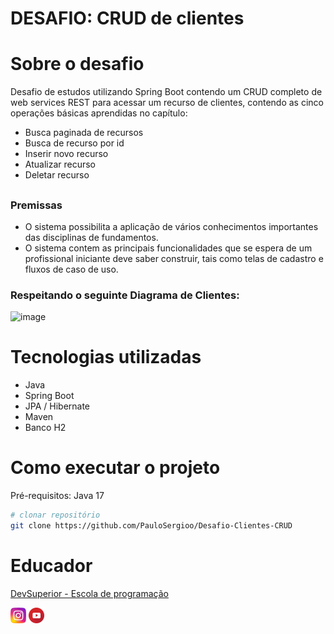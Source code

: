 # DESAFIO: CRUD de clientes

# Sobre o desafio

Desafio de estudos utilizando Spring Boot contendo um CRUD completo de web services REST para
acessar um recurso de clientes, contendo as cinco operações básicas aprendidas no capítulo:

- Busca paginada de recursos
- Busca de recurso por id
- Inserir novo recurso
- Atualizar recurso
- Deletar recurso

## 

### Premissas

- O sistema possibilita a aplicação de vários conhecimentos importantes das disciplinas de fundamentos.
- O sistema contem as principais funcionalidades que se espera de um profissional iniciante deve saber construir, tais como telas de cadastro e fluxos de caso de uso.

### Respeitando o seguinte Diagrama de Clientes:

![image](https://user-images.githubusercontent.com/88008441/219996121-cc90c418-00f3-49c4-be14-a551e9370de0.png)

# Tecnologias utilizadas

- Java
- Spring Boot
- JPA / Hibernate
- Maven
- Banco H2

# Como executar o projeto

Pré-requisitos: Java 17

```bash
# clonar repositório
git clone https://github.com/PauloSergioo/Desafio-Clientes-CRUD

```

# Educador

[DevSuperior - Escola de programação](https://devsuperior.com.br/)

[![DevSuperior no Instagram](https://raw.githubusercontent.com/devsuperior/bds-assets/main/ds/ig-icon.png)](https://instagram.com/devsuperior.ig) ![DevSuperior no Youtube](https://raw.githubusercontent.com/devsuperior/bds-assets/main/ds/yt-icon.png)
